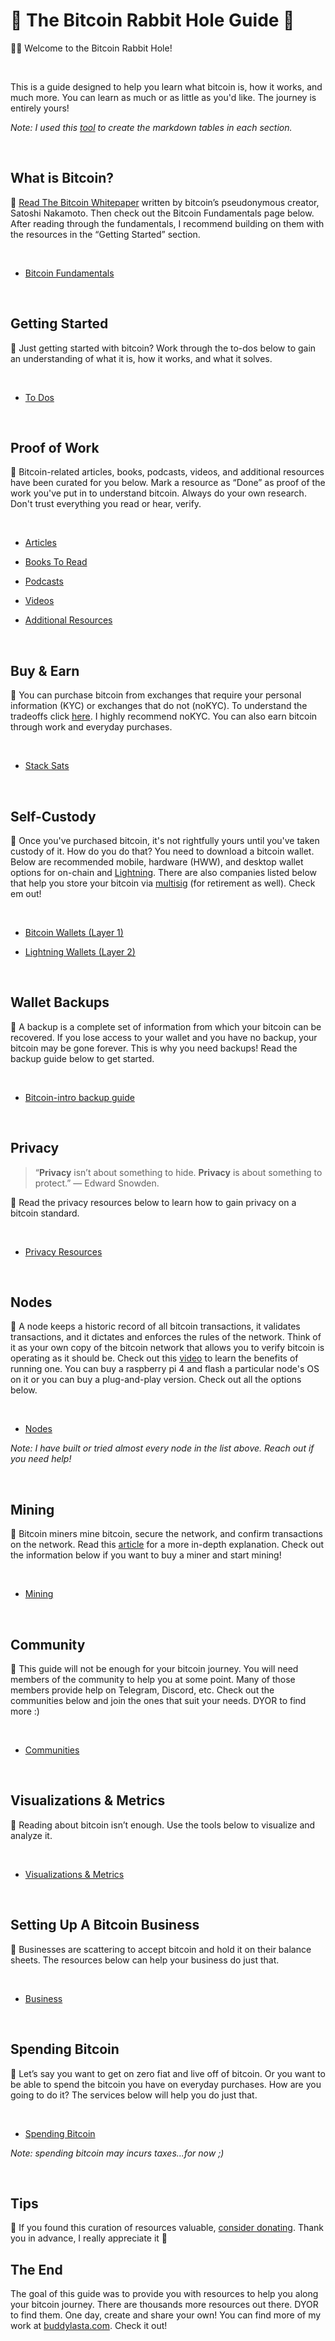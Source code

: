 # 🐇 The Bitcoin Rabbit Hole Guide 🐇

👋🏽 Welcome to the Bitcoin Rabbit Hole! 

<br />

This is a guide designed to help you learn what bitcoin is, how it works, and much more. You can learn as much or as little as you'd like. The journey is entirely yours!

*Note: I used this [tool](https://www.tablesgenerator.com/markdown_tables) to create the markdown tables in each section.*

<br />

## **What is Bitcoin?**

📌 
[Read The Bitcoin Whitepaper](https://bitcoin.org/en/bitcoin-paper) written by bitcoin’s pseudonymous creator, Satoshi Nakamoto. Then check out the Bitcoin Fundamentals page below. After reading through the fundamentals, I recommend building on them with the resources in the “Getting Started” section.

<br />

- [Bitcoin Fundamentals](what-is-bitcoin/fundamentals.md)

<br />

## Getting Started

📌 Just getting started with bitcoin? Work through the to-dos below to gain an understanding of what it is, how it works, and what it solves.

<br />

- [To Dos](getting-started/to-dos.md)

<br />

## **Proof of Work**

📌 Bitcoin-related articles, books, podcasts, videos, and additional resources have been curated for you below. Mark a resource as “Done” as proof of the work you've put in to understand bitcoin. Always do your own research. Don't trust everything you read or hear, verify.

<br />

- [Articles](proof-of-work/articles.md)

- [Books To Read](proof-of-work/books.md)

- [Podcasts](proof-of-work/pods.md)

- [Videos](proof-of-work/videos.md)

- [Additional Resources](proof-of-work/additional.md)

<br />

## **Buy & Earn**

📌 You can purchase bitcoin from exchanges that require your personal information (KYC) or exchanges that do not (noKYC). To understand the tradeoffs click [here](https://bitcoiner.guide/nokyconly/). I highly recommend noKYC. You can also earn bitcoin through work and everyday purchases.

<br />

- [Stack Sats](buy-and-earn/stack-sats.md)

<br />

## Self-Custody

📌 Once you've purchased bitcoin, it's not rightfully yours until you've taken custody of it. How do you do that? You need to download a bitcoin wallet. Below are recommended mobile, hardware (HWW), and desktop wallet options for on-chain and [Lightning](https://lightning.network/). There are also companies listed below that help you store your bitcoin via [multisig](https://en.bitcoin.it/wiki/Multi-signature) (for retirement as well). Check em out!

<br />

- [Bitcoin Wallets (Layer 1)](self-custody/bitcoin.md)

- [Lightning Wallets (Layer 2)](self-custody/lightning.md)

<br />

## Wallet Backups

📌 A backup is a complete set of information from which your bitcoin can be recovered. If you lose access to your wallet and you have no backup, your bitcoin may be gone forever. This is why you need backups! Read the backup guide below to get started.

<br />

- [Bitcoin-intro backup guide](https://bitcoin-intro.com/en/backup)

<br />

## Privacy

> “**Privacy** isn’t about something to hide. **Privacy** is about something to protect.” — Edward Snowden.
> 

📌 Read the privacy resources below to learn how to gain privacy on a bitcoin standard.

<br />

- [Privacy Resources](privacy/privacy.md)

<br />

## Nodes

📌 A node keeps a historic record of all bitcoin transactions, it validates transactions, and it dictates and enforces the rules of the network. Think of it as your own copy of the bitcoin network that allows you to verify bitcoin is operating as it should be. Check out this [video](https://www.youtube.com/watch?v=D11R0W2uxeM&t=133s) to learn the benefits of running one. You can buy a raspberry pi 4 and flash a particular node's OS on it or you can buy a plug-and-play version. Check out all the options below.

<br />

- [Nodes](nodes/nodes.md)

*Note: I have built or tried almost every node in the list above. Reach out if you need help!*

<br />

## Mining

📌 Bitcoin miners mine bitcoin, secure the network, and confirm transactions on the network. Read this [article](https://braiins.com/blog/bitcoin-nodes-vs-miners-demystified) for a more in-depth explanation. Check out the information below if you want to buy a miner and start mining!

<br />

- [Mining](mining/mining.md)

<br />

## Community

📌 This guide will not be enough for your bitcoin journey. You will need members of the community to help you at some point. Many of those members provide help on Telegram, Discord, etc. Check out the communities below and join the ones that suit your needs. DYOR to find more :)

<br />

- [Communities](community/communities.md)

<br />

## Visualizations & Metrics

📌 Reading about bitcoin isn’t enough. Use the tools below to visualize and analyze it.

<br />

- [Visualizations & Metrics](viz-and-metrics/viz-and-metrics.md)

<br />

## Setting Up A Bitcoin Business

📌 Businesses are scattering to accept bitcoin and hold it on their balance sheets. The resources below can help your business do just that.

<br />

- [Business](business/business.md)

<br />

## Spending Bitcoin

📌 Let’s say you want to get on zero fiat and live off of bitcoin. Or you want to be able to spend the bitcoin you have on everyday purchases. How are you going to do it? The services below will help you do just that.

<br />

- [Spending Bitcoin](spending/spending.md)

*Note: spending bitcoin may incurs taxes...for now ;)*

<br />

## Tips

📌 If you found this curation of resources valuable, [consider donating](https://buddylasta.com/#donate). Thank you in advance, I really appreciate it 🤠

## The End
  The goal of this guide was to provide you with resources to help you along your bitcoin journey. There are thousands more resources out there. DYOR to find them. One day, create and share your own! You can find more of my work at [buddylasta.com](https://buddylasta.com/). Check it out!